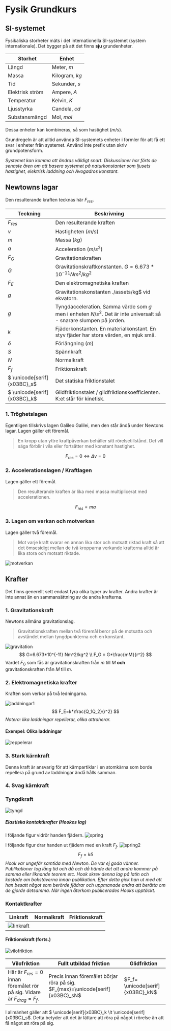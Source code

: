 # Fysik Grundkurs

## SI-systemet

Fysikaliska storheter mäts i det internationella SI-systemet (system internationale). Det bygger på att det finns **sju** grundenheter.

| Storhet         | Enhet          |
| --------------- | -------------- |
| Längd           | Meter, $m$     |
| Massa           | Kilogram, $kg$ |
| Tid             | Sekunder, $s$  |
| Elektrisk ström | Ampere, $A$    |
| Temperatur      | Kelvin, $K$    |
| Ljusstyrka      | Candela, $cd$  |
| Substansmängd   | Mol, $mol$     |

Dessa enheter kan kombineras, så som hastighet ($m/s$).

Grundregeln är att alltid använda SI-systemets enheter i formler för att få ett svar i enheter från systemet. Använd inte prefix utan skriv grundpotensform.

_Systemet kan komma att ändras väldigt snart. Diskussioner har förts de senaste åren om att basera systemet på naturkonstanter som ljusets hastighet,  elektrisk laddning och Avogadros konstant._

## Newtowns lagar

Den resulterande kraften tecknas här $F_{res}$.

| Teckning                     | Beskrivning                              |
| ---------------------------- | ---------------------------------------- |
| $F_{res}$                    | Den resulterande kraften                 |
| $v$                          | Hastigheten ($m/s$)                      |
| $m$                          | Massa ($kg$)                             |
| $a$                          | Acceleration ($m/s^2$)                   |
| $F_G$                        | Gravitationskraften                      |
| $G$                          | Gravitationskraftkonstanten. $G=6.673*10^{-11} Nm^2/kg^2$ |
| $F_E$                        | Den elektromagnetiska kraften            |
| $g$                          | Gravitationskonstanten ./assets/kg$ vid ekvatorn. |
| $g$                          | Tyngdacceleration. Samma värde som $g$ men i enheten $N/s^2$. Det är inte universalt så - snarare slumpen på jorden. |
| $k$                          | Fjäderkonstanten. En materialkonstant. En styv fjäder har stora värden, en mjuk små. |
| $\delta$                     | Förlängning ($m$)                        |
| $S$                          | Spännkraft                               |
| $N$                          | Normalkraft                              |
| $F_f$                        | Friktionskraft                           |
| $  \unicode[serif]{x03BC}_s$ | Det statiska friktionstalet              |
| $  \unicode[serif]{x03BC}_k$ | Glidfriktionstalet / glidfriktionskoefficienten. K:et står för kinetisk. |

### 1. Tröghetslagen

Egentligen tillskrivs lagen Galileo Galilei, men den står ändå under Newtons lagar. Lagen gäller ett föremål.

> En kropp utan yttre kraftpåverkan behåller sitt rörelsetillstånd. Det vill säga förblir i vila eller fortsätter med konstant hastighet.

$$
F_{res}=0 \iff \Delta v = 0
$$

### 2. Accelerationslagen / Kraftlagen

Lagen gäller ett föremål.

> Den resulterande kraften är lika med massa multiplicerat med accelerationen.

$$
F_{res}=ma
$$

### 3. Lagen om verkan och motverkan

Lagen gäller två föremål.

> Mot varje kraft svarar en annan lika stor och motsatt riktad kraft så att det ömsesidigt mellan de två kropparna verkande krafterna alltid är lika stora och motsatt riktade.

![motverkan](./assets/motverkan.png)

## Krafter

Det finns generellt sett endast fyra olika typer av krafter. Andra krafter är inte annat än en sammansättning av de andra krafterna.

### 1. Gravitationskraft

Newtons allmäna gravitationslag.

> Gravitationskraften mellan två föremål beror på de motsatta och avståndet mellan tyngdpunkterna och en konstant.

![gravitation](./assets/gravitation.png)
$$
G=6.673*10^{-11} Nm^2/kg^2 \\
F_G = G*\frac{mM}{r^2}
$$
Värdet $F_G$ som fås är gravitationskraften från $m$ till $M$ **och** gravitationskraften från $M$ till $m$.

### 2. Elektromagnetiska krafter

Kraften som verkar på två ledningarna.

![laddningar1](./assets/laddningar1.png)
$$
F_E=k*\frac{Q_1Q_2}{r^2}
$$
_Notera: lika laddningar repellerar, olika attraherar._

#### Exempel: Olika laddningar

![reppelerar](./assets/reppelerar.png)

### 3. Stark kärnkraft

Denna kraft är ansvarig för att kärnpartiklar i en atomkärna som borde repellera på grund av laddningar ändå hålls samman.

### 4. Svag kärnkraft

### Tyngdkraft

![tyngd](./assets/tyngd.png)

##### Elastiska kontaktkrafter (Hookes lag)

I följande figur vidrör handen fjädern.
![spring](./assets/spring.png)

I följande figur drar handen ut fjädern med en kraft $F_f$.
![spring2](./assets/spring2.png)
$$
F_f=k\delta
$$
_Hook var ungefär samtida med Newton. De var ej goda vänner. Publikationer tog lång tid och då och då hände det att andra kommer på samma eller liknande teorem etc. Hook skrev denna lag på latin och kastade om bokstäverna innan publikation. Efter detta gick han ut med att han besatt något som berörde fjädrar och uppmanade andra att berätta om de gjorde detsamma. När ingen återkom publicerades Hooks upptäckt._

### Kontaktkrafter

|                 Linkraft                 |               Normalkraft                |              Friktionskraft              |
| :--------------------------------------: | :--------------------------------------: | :--------------------------------------: |
| ![linkraft](./assets/normalkraft.png) |

#### Friktionskraft (forts.)

![vilofriktion](./assets/vilofriktion.png)

| Vilofriktion                             | Fullt utbildad friktion                  | Glidfriktion                      |
| ---------------------------------------- | ---------------------------------------- | --------------------------------- |
| Här är $F_{res}=0$ innan föremålet rör på sig. Vidare är $F_{drag}=F_f$. | Precis innan föremålet börjar röra på sig. $F_{max}=\unicode[serif]{x03BC}_sN$ | $F_f=  \unicode[serif]{x03BC}_kN$ |

I allmänhet gäller att $ \unicode[serif]{x03BC}_k \lt  \unicode[serif]{x03BC}_s$. Detta betyder att det är lättare att röra på något i rörelse än att få något att röra på sig.

